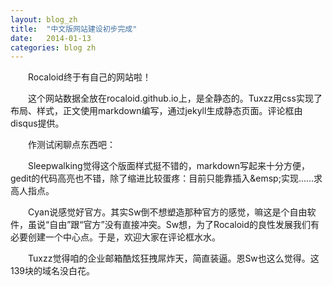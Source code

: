 ```yaml
---
layout: blog_zh
title:  "中文版网站建设初步完成"
date:   2014-01-13
categories: blog zh
---
```


&emsp;&emsp;Rocaloid终于有自己的网站啦！

&emsp;&emsp;这个网站数据全放在rocaloid.github.io上，是全静态的。Tuxzz用css实现了布局、样式，正文使用markdown编写，通过jekyll生成静态页面。评论框由disqus提供。

&emsp;&emsp;作测试闲聊点东西吧：

&emsp;&emsp;Sleepwalking觉得这个版面样式挺不错的，markdown写起来十分方便，gedit的代码高亮也不错，除了缩进比较蛋疼：目前只能靠插入\&emsp;实现……求高人指点。

&emsp;&emsp;Cyan说感觉好官方。其实Sw倒不想塑造那种官方的感觉，嘛这是个自由软件，虽说“自由”跟“官方”没有直接冲突。Sw想，为了Rocaloid的良性发展我们有必要创建一个中心点。于是，欢迎大家在评论框水水。

&emsp;&emsp;Tuxzz觉得咱的企业邮箱酷炫狂拽屌炸天，简直装逼。恩Sw也这么觉得。这139块的域名没白花。
